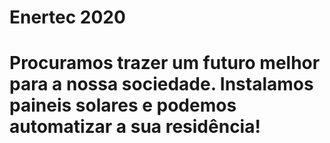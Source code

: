 # Enertec 2020
# Procuramos trazer um futuro melhor para a nossa sociedade. Instalamos paineis solares e podemos automatizar a sua residência!


